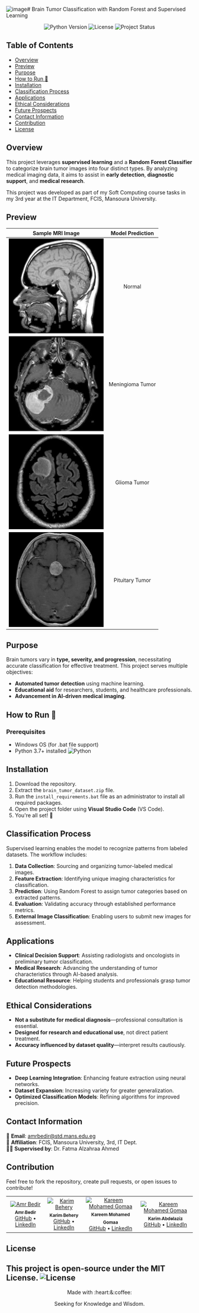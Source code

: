 ![image](https://github.com/user-attachments/assets/a0671296-841f-4798-a0bd-5f024c5bd402)# Brain Tumor Classification with Random Forest and Supervised Learning

<p align="center">
  <img src="https://img.shields.io/badge/Python-3.7%2B-blue" alt="Python Version" />
  <img src="https://img.shields.io/badge/License-MIT-green" alt="License" />
  <img src="https://img.shields.io/badge/Status-Completed-brightgreen" alt="Project Status" />
</p>

## Table of Contents
- [Overview](#overview)
- [Preview](#preview)
- [Purpose](#purpose)
- [How to Run 🚀](#how-to-run-)
- [Installation](#installation)
- [Classification Process](#classification-process)
- [Applications](#applications)
- [Ethical Considerations](#ethical-considerations)
- [Future Prospects](#future-prospects)
- [Contact Information](#contact-information)
- [Contribution](#contribution)
- [License](#license)

## Overview
This project leverages **supervised learning** and a **Random Forest Classifier** to categorize brain tumor images into four distinct types. By analyzing medical imaging data, it aims to assist in **early detection**, **diagnostic support**, and **medical research**.

This project was developed as part of my Soft Computing course tasks in my 3rd year at the IT Department, FCIS, Mansoura University.



## Preview

| Sample MRI Image | Model Prediction |
|:----------------:|:----------------:|
| ![Sample Image](./test_cases/N_101.jpg) | Normal |
| ![Sample Image](./test_cases/M_6.jpg) | Meningioma Tumor |
| ![Sample Image](./test_cases/G_2.jpg) | Glioma Tumor |
| ![Sample Image](./test_cases/P_28.jpg) | Pituitary Tumor |


## Purpose
Brain tumors vary in **type, severity, and progression**, necessitating accurate classification for effective treatment. This project serves multiple objectives:
- **Automated tumor detection** using machine learning.
- **Educational aid** for researchers, students, and healthcare professionals.
- **Advancement in AI-driven medical imaging**.

## How to Run 🚀

### Prerequisites
- Windows OS (for .bat file support)
- Python 3.7+ installed ![Python](https://img.shields.io/badge/Python-3.7%2B-blue)


## Installation

1. Download the repository.
2. Extract the `brain_tumor_dataset.zip` file.
3. Run the `install_requirements.bat` file as an administrator to install all required packages.
4. Open the project folder using **Visual Studio Code** (VS Code).
5. You're all set! 🎉


## Classification Process
Supervised learning enables the model to recognize patterns from labeled datasets. The workflow includes:
1. **Data Collection**: Sourcing and organizing tumor-labeled medical images.
2. **Feature Extraction**: Identifying unique imaging characteristics for classification.
3. **Prediction**: Using Random Forest to assign tumor categories based on extracted patterns.
4. **Evaluation**: Validating accuracy through established performance metrics.
5. **External Image Classification**: Enabling users to submit new images for assessment.

## Applications
- **Clinical Decision Support**: Assisting radiologists and oncologists in preliminary tumor classification.
- **Medical Research**: Advancing the understanding of tumor characteristics through AI-based analysis.
- **Educational Resource**: Helping students and professionals grasp tumor detection methodologies.

## Ethical Considerations
- **Not a substitute for medical diagnosis**—professional consultation is essential.
- **Designed for research and educational use**, not direct patient treatment.
- **Accuracy influenced by dataset quality**—interpret results cautiously.

## Future Prospects
- **Deep Learning Integration**: Enhancing feature extraction using neural networks.
- **Dataset Expansion**: Increasing variety for greater generalization.
- **Optimized Classification Models**: Refining algorithms for improved precision.

## Contact Information  
📧 **Email**: amrbedir@std.mans.edu.eg  
🏫 **Affiliation**: FCIS, Mansoura University, 3rd, IT Dept.  
👩‍🔬 **Supervised by**: Dr. Fatma Alzahraa Ahmed

## Contribution
Feel free to fork the repository, create pull requests, or open issues to contribute!


<div align="left">

<table>
  <tr>
    <td align="center">
      <a href="https://github.com/AmrBedir">
        <img src="https://avatars.githubusercontent.com/AmrBedir" width="100px;" alt="Amr Bedir"/><br />
        <sub><b>Amr Bedir</b></sub>
      </a>
      <br />
      <a href="https://github.com/AmrBedir">GitHub</a> • <a href="https://www.linkedin.com/in/amrbedir/">LinkedIn</a>
    </td>
    <td align="center">
      <a href="https://github.com/karimbehery">
        <img src="https://avatars.githubusercontent.com/karimbehery" width="100px;" alt="Karim Behery"/><br />
        <sub><b>Karim Behery</b></sub>
      </a>
      <br />
      <a href="https://github.com/karimbehery">GitHub</a> • <a href="https://www.linkedin.com/in/karimbehery/">LinkedIn</a>
    </td>
    <td align="center">
      <a href="https://github.com/KareemMohamedGomaa">
        <img src="https://avatars.githubusercontent.com/KareemMohamedGomaa" width="100px;" alt="Kareem Mohamed Gomaa"/><br />
        <sub><b>Kareem Mohamed Gomaa</b></sub>
      </a>
      <br />
      <a href="https://github.com/KareemMohamedGomaa">GitHub</a> • <a href="https://www.linkedin.com/in/kareemmohamedgomaa/">LinkedIn</a>
    </td>
        <td align="center">
      <a href="https://github.com/xkarimabdelaziz">
        <img src="https://avatars.githubusercontent.com/xkarimabdelaziz" width="100px;" alt="Kareem Mohamed Gomaa"/><br />
        <sub><b>Karim Abdelaziz</b></sub>
      </a>
      <br />
      <a href="https://github.com/xkarimabdelaziz">GitHub</a> • <a href="https://www.linkedin.com/in/xkarimabdelaziz/">LinkedIn</a>
    </td>
  </tr>
</table>

</div>


## License
This project is open-source under the **MIT License**. ![License](https://img.shields.io/badge/License-MIT-green)
---

<p align="center">Made with :heart:&:coffee:</p>
<p align="center">Seeking for Knowledge and Wisdom.</p>
